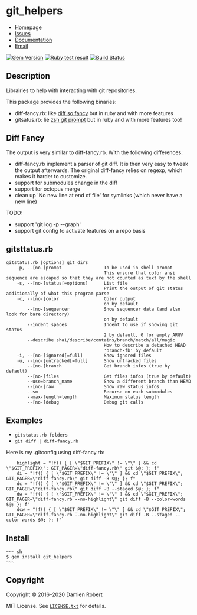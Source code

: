 # git_helpers

* [Homepage](https://github.com/DamienRobert/git_helpers#readme)
* [Issues](https://github.com/DamienRobert/git_helpers/issues)
* [Documentation](http://rubydoc.info/gems/git_helpers)
* [Email](mailto:Damien.Olivier.Robert+gems@gmail.com)

[![Gem Version](https://img.shields.io/gem/v/git_helpers.svg)](https://rubygems.org/gems/git_helpers)
[![Ruby test result](https://github.com/DamienRobert/git_helpers/workflows/Ruby/badge.svg)](https://github.com/DamienRobert/git_helpers/actions?query=workflow%3ARuby)
[![Build Status](https://travis-ci.org/DamienRobert/git_helpers.svg?branch=master)](https://travis-ci.org/DamienRobert/git_helpers)

## Description

Librairies to help with interacting with git repositories.

This package provides the following binaries:
- diff-fancy.rb: like [diff so fancy](https://github.com/so-fancy/diff-so-fancy) but in ruby and with more features
- gitsatus.rb: lie [zsh git prompt](https://github.com/olivierverdier/zsh-git-prompt) but in ruby and with more features too!

## Diff Fancy

The output is very similar to diff-fancy.rb. With the following
differences:
- diff-fancy.rb implement a parser of git diff. It is then very easy to
  tweak the output afterwards. The original diff-fancy relies on regexp,
  which makes it harder to customize.
- support for submodules change in the diff
- support for octopus merge
- clean up 'No new line at end of file' for symlinks (which never have a new line)

TODO:
- support 'git log -p --graph'
- support git config to activate features on a repo basis

## gitsttatus.rb

~~~
gitstatus.rb [options] git_dirs
    -p, --[no-]prompt                To be used in shell prompt
                                     This ensure that color ansi sequence are escaped so that they are not counted as text by the shell
    -s, --[no-]status[=options]      List file
                                     Print the output of git status additionally of what this program parse
    -c, --[no-]color                 Color output
                                     on by default
        --[no-]sequencer             Show sequencer data (and also look for bare directory)
                                     on by default
        --indent spaces              Indent to use if showing git status
                                     2 by default, 0 for empty ARGV
        --describe sha1/describe/contains/branch/match/all/magic
                                     How to describe a detached HEAD
                                     'branch-fb' by default
    -i, --[no-]ignored[=full]        Show ignored files
    -u, --[no-]untracked[=full]      Show untracked files
        --[no-]branch                Get branch infos (true by default)
        --[no-]files                 Get files infos (true by default)
        --use=branch_name            Show a different branch than HEAD
        --[no-]raw                   Show raw status infos
        --sm                         Recurse on each submodules
        --max-length=length          Maximum status length
        --[no-]debug                 Debug git calls
~~~

## Examples

- `gitstatus.rb folders`
- `git diff | diff-fancy.rb`

Here is my .gitconfig using diff-fancy.rb:

~~~
	highlight = "!f() { [ \"$GIT_PREFIX\" != \"\" ] && cd \"$GIT_PREFIX\"; GIT_PAGER=\"diff-fancy.rb\" git $@; }; f"
	di = "!f() { [ \"$GIT_PREFIX\" != \"\" ] && cd \"$GIT_PREFIX\"; GIT_PAGER=\"diff-fancy.rb\" git diff -B $@; }; f"
	dc = "!f() { [ \"$GIT_PREFIX\" != \"\" ] && cd \"$GIT_PREFIX\"; GIT_PAGER=\"diff-fancy.rb\" git diff -B --staged $@; }; f"
	dw = "!f() { [ \"$GIT_PREFIX\" != \"\" ] && cd \"$GIT_PREFIX\"; GIT_PAGER=\"diff-fancy.rb --no-highlight\" git diff -B --color-words $@; }; f"
	dcw = "!f() { [ \"$GIT_PREFIX\" != \"\" ] && cd \"$GIT_PREFIX\"; GIT_PAGER=\"diff-fancy.rb --no-highlight\" git diff -B --staged --color-words $@; }; f"
~~~

## Install

    ~~~ sh
    $ gem install git_helpers
    ~~~

## Copyright

Copyright © 2016–2020 Damien Robert

MIT License. See [`LICENSE.txt`](LICENSE.txt) for details.
